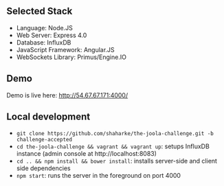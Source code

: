 ## Selected Stack

* Language: Node.JS
* Web Server: Express 4.0
* Database: InfluxDB
* JavaScript Framework: Angular.JS
* WebSockets Library: Primus/Engine.IO

## Demo

Demo is live here: http://54.67.67.171:4000/

## Local development

* `git clone https://github.com/shaharke/the-joola-challenge.git -b challenge-accepted`
* `cd the-joola-challenge && vagrant && vagrant up`: setups InfluxDB instance (admin console at http://localhost:8083)
* `cd .. && npm install && bower install`: installs server-side and client side dependencies
* `npm start`: runs the server in the foreground on port 4000
